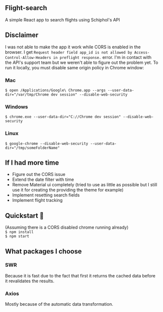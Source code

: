 ## Flight-search <br>

A simple React app to search flights using Schiphol's API

## Disclaimer

I was not able to make the app it work while CORS is enabled in the browser. I get ```Request header field app_id is not allowed by Access-Control-Allow-Headers in preflight response.``` error. I'm in contact with the API's support team but we weren't able to figure out the problem yet. To run it locally, you must disable same origin policy in Chrome window: 

### Mac
```$ open /Applications/Google\ Chrome.app --args --user-data-dir="/var/tmp/Chrome dev session" --disable-web-security```

### Windows
```$ chrome.exe --user-data-dir="C://Chrome dev session" --disable-web-security```

### Linux
```$ google-chrome --disable-web-security --user-data-dir="/tmp/someFolderName"```

## If I had more time
* Figure out the CORS issue
* Extend the date filter with time
* Remove Material ui completely (tried to use as little as possible but I still use it for creating the providing the theme for example)
* Implement resetting search fields
* Implement flight tracking

## Quickstart 🚀
(Assuming there is a CORS disabled chrome running already) <br>
```$ npm install``` <br>
```$ npm start``` <br>
    
## What packages I choose

  ### SWR
  Because it is fast due to the fact that first it returns the cached data before it revalidates the results.
   
  ### Axios
  Mostly because of the automatic data transformation. 
